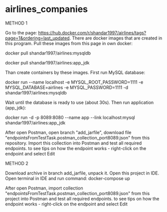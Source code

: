 # airlines_companies

METHOD 1

Go to the page: https://hub.docker.com/r/shandar1997/airlines/tags?page=1&ordering=last_updated. There are docker images that are created in this program.
Pull these images from this page in own docker:

  docker pull shandar1997/airlines:mysqldb
  
  docker pull shandar1997/airlines:app_jdk

Than create containers by these images. First run MySQL database:

  docker run --name localhost -e MYSQL_ROOT_PASSWORD=1111 -e MYSQL_DATABASE=airlines -e MYSQL_PASSWORD=1111 -d shandar1997/airlines:mysqldb
  
Wait until the database is ready to use (about 30s). Then run application (app_jdk):

  docker run -d -p 8089:8080 --name app --link localhost:mysql  shandar1997/airlines:app_jdk

After open Postman, open branch "add_jarfile", download file "endpointsFromTestTask.postman_collection_port8089.json" from this repository. Import this collection into Postman and test all required endpoints.
to see tips on how the endpoint works - right-click on the endpoint and select Edit


METHOD 2

Download archive in branch add_jarfile, unpack it. Open this project in IDE. Open terminal in IDE and run command: docker-compose up

After open Postman, import collection "endpointsFromTestTask.postman_collection_port8089.json" from this project into Postman and test all required endpoints.
to see tips on how the endpoint works - right-click on the endpoint and select Edit
